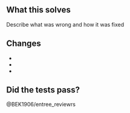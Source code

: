 What this solves 
--------
Describe what was wrong and how it was fixed 


Changes
--------  
  -
  -
  -  
  
  
Did the tests pass?
--------
  
@BEK1906/entree_reviewrs 
